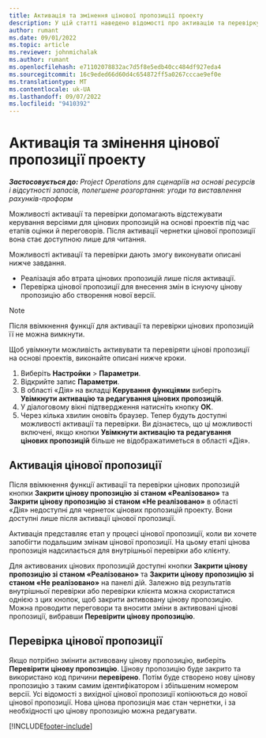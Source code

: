 ```yaml
---
title: Активація та змінення цінової пропозиції проекту
description: У цій статті наведено відомості про активацію та перевірку цінових пропозицій у Microsoft Dynamics 365 Project Operations.
author: rumant
ms.date: 09/01/2022
ms.topic: article
ms.reviewer: johnmichalak
ms.author: rumant
ms.openlocfilehash: e71102078832ac7d5f8e5edb40cc484df927eda4
ms.sourcegitcommit: 16c9eded66d60d4c654872ff5a0267cccae9ef0e
ms.translationtype: MT
ms.contentlocale: uk-UA
ms.lasthandoff: 09/07/2022
ms.locfileid: "9410392"
---
```

# <a name="activate-and-revise-a-project-quote"></a>Активація та змінення цінової пропозиції проекту

_**Застосовується до:** Project Operations для сценаріїв на основі ресурсів і відсутності запасів, полегшене розгортання: угоди та виставлення рахунків-проформ_

Можливості активації та перевірки допомагають відстежувати керування версіями для цінових пропозицій на основі проектів під час етапів оцінки й переговорів. Після активації чернетки цінової пропозиції вона стає доступною лише для читання.

Можливості активації та перевірки дають змогу виконувати описані нижче завдання.

- Реалізація або втрата цінових пропозицій лише після активації.
- Перевірка цінової пропозиції для внесення змін в існуючу цінову пропозицію або створення нової версії.

> [!NOTE]
> Після ввімкнення функції для активації та перевірки цінових пропозицій її не можна вимкнути.

Щоб увімкнути можливість активувати та перевіряти цінові пропозиції на основі проектів, виконайте описані нижче кроки.

1. Виберіть **Настройки** \> **Параметри**.
1. Відкрийте запис **Параметри**.
1. В області «Дія» на вкладці **Керування функціями** виберіть **Увімкнути активацію та редагування цінових пропозицій**.
1. У діалоговому вікні підтвердження натисніть кнопку **ОК**.
1. Через кілька хвилин оновіть браузер. Тепер будуть доступні можливості активації та перевірки. Ви дізнаєтесь, що ці можливості включені, якщо кнопки **Увімкнути активацію та редагування цінових пропозицій** більше не відображатиметься в області «Дія».

## <a name="activating-a-quote"></a>Активація цінової пропозиції

Після ввімкнення функції активації та перевірки цінових пропозицій кнопки **Закрити цінову пропозицію зі станом «Реалізовано»** та **Закрити цінову пропозицію зі станом «Не реалізовано»** в області «Дія» недоступні для чернеток цінових пропозицій проекту. Вони доступні лише після активації цінової пропозиції.

Активація представляє етап у процесі цінової пропозиції, коли ви хочете запобігти подальшим змінам цінової пропозиції. На цьому етапі цінова пропозиція надсилається для внутрішньої перевірки або клієнту.

Для активованих цінових пропозицій доступні кнопки **Закрити цінову пропозицію зі станом «Реалізовано»** та **Закрити цінову пропозицію зі станом «Не реалізовано»** на панелі дій. Залежно від результатів внутрішньої перевірки або перевірки клієнта можна скористатися однією з цих кнопок, щоб закрити активовану цінову пропозицію. Можна проводити переговори та вносити зміни в активовані цінові пропозиції, вибравши **Перевірити цінову пропозицію**.

## <a name="revising-a-quote"></a>Перевірка цінової пропозиції

Якщо потрібно змінити активовану цінову пропозицію, виберіть **Перевірити цінову пропозицію**. Цінову пропозицію буде закрито та використано код причини **перевірено**. Потім буде створено нову цінову пропозицію з таким самим ідентифікатором і збільшеним номером версії. Усі відомості з вихідної цінової пропозиції копіюються до нової цінової пропозиції. Нова цінова пропозиція має стан чернетки, і за необхідності цю цінову пропозицію можна редагувати.

[!INCLUDE[footer-include](../includes/footer-banner.md)]
